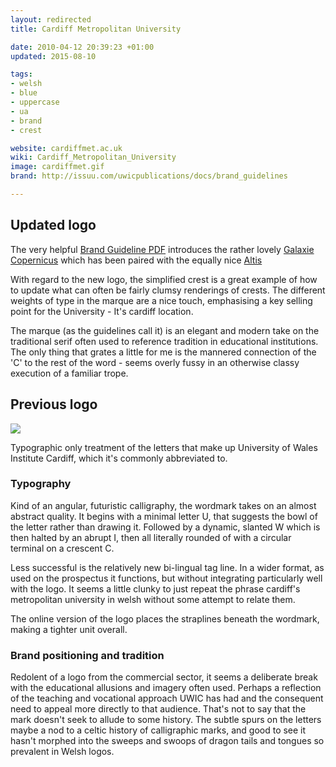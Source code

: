 ```yaml
---
layout: redirected
title: Cardiff Metropolitan University

date: 2010-04-12 20:39:23 +01:00
updated: 2015-08-10

tags:
- welsh
- blue
- uppercase
- ua
- brand
- crest

website: cardiffmet.ac.uk
wiki: Cardiff_Metropolitan_University
image: cardiffmet.gif
brand: http://issuu.com/uwicpublications/docs/brand_guidelines

---
```


## Updated logo

The very helpful [Brand Guideline PDF](http://issuu.com/uwicpublications/docs/brand_guidelines) introduces the rather lovely [Galaxie Copernicus](https://vllg.com/constellation/galaxie-copernicus) which has been paired with the equally nice [Altis](http://fontdeck.com/typeface/altis)

With regard to the new logo, the simplified crest is a great example of how to update what can often be fairly clumsy renderings of crests. The different weights of type in the marque are a nice touch, emphasising a key selling point for the University - It's cardiff location.

The marque (as the guidelines call it) is an elegant and modern take on the traditional serif often used to reference tradition in educational institutions. The only thing that grates a little for me is the mannered connection of the 'C' to the rest of the word - seems overly fussy in an otherwise classy execution of a familiar trope.

## Previous logo

![](/images/uwic.gif)

Typographic only treatment of the letters that make up University of Wales Institute Cardiff, which it's commonly abbreviated to.

### Typography

Kind of an angular, futuristic calligraphy, the wordmark takes on an almost abstract quality. It begins with a minimal letter U, that suggests the bowl of the letter rather than drawing it. Followed by a dynamic, slanted W which is then halted by an abrupt I, then all literally rounded of with a circular terminal on a crescent C.

Less successful is the relatively new bi-lingual tag line. In a wider format, as used on the prospectus it functions, but without integrating particularly well with the logo. It seems a little clunky to just repeat the phrase cardiff's metropolitan university in welsh without some attempt to relate them.

The online version of the logo places the straplines beneath the wordmark, making a tighter unit overall.

### Brand positioning and tradition

Redolent of a logo from the commercial sector, it seems a deliberate break with the educational allusions and imagery often used. Perhaps a reflection of the teaching and vocational approach UWIC has had and the consequent need to appeal more directly to that audience. That's not to say that the mark doesn't seek to allude to some history. The subtle spurs on the letters maybe a nod to a celtic history of calligraphic marks, and good to see it hasn't morphed into the sweeps and swoops of dragon tails and tongues so prevalent in Welsh logos.

